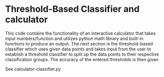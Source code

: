 # Threshold-Based Classifier and calculator
This code contains the functionality of an interactive calculator that takes input numbers/function and utilizes python math library and built-in functions to produce an output.  The next section is the threshold-based classifier which uses given data points and takes input from the user to establish a threshold classifier to split up the data points to their respective classification groups.  The accuracy of the entered thresholds is then given  

See calculator-classifier.py

